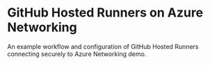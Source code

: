 # GitHub Hosted Runners on Azure Networking

An example workflow and configuration of GitHub Hosted Runners connecting securely to Azure Networking demo. 
